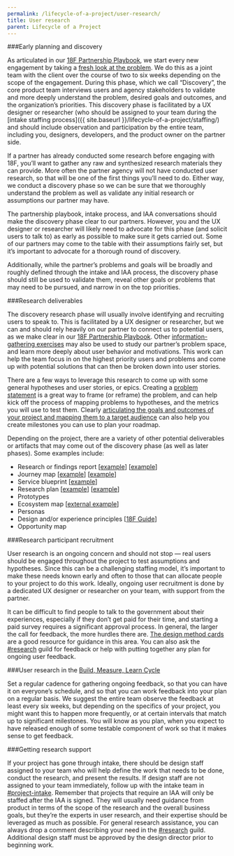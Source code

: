 ```yaml
---
permalink: /lifecycle-of-a-project/user-research/
title: User research
parent: Lifecycle of a Project
---
```

###Early planning and discovery

As articulated in our [18F Partnership Playbook](https://pages.18f.gov/partnership-playbook/), we start every new engagement by taking a [fresh look at the problem](https://pages.18f.gov/partnership-playbook/3-problem-first/). We do this as a joint team with the client over the course of two to six weeks depending on the scope of the engagement. During this phase, which we call “Discovery”, the core product team interviews users and agency stakeholders to validate and more deeply understand the problem, desired goals and outcomes, and the organization’s priorities. This discovery phase is facilitated by a UX designer or researcher (who should be assigned to your team during the [intake staffing process]({{ site.baseurl }}/lifecycle-of-a-project/staffing/) and should include observation and participation by the entire team, including you, designers, developers, and the product owner on the partner side. 

If a partner has already conducted some research before engaging with 18F, you’ll want to gather any raw and synthesized research materials they can provide. More often the partner agency will not have conducted user research, so that will be one of the first things you’ll need to do. Either way, we conduct a discovery phase so we can be sure that we thoroughly understand the problem as well as validate any initial research or assumptions our partner may have. 

The partnership playbook, intake process, and IAA conversations should make the discovery phase clear to our partners. However, you and the UX designer or researcher will likely need to advocate for this phase (and solicit users to talk to) as early as possible to make sure it gets carried out. Some of our partners may come to the table with their assumptions fairly set, but it’s important to advocate for a thorough round of discovery. 

Additionally, while the partner’s problems and goals will be broadly and roughly defined through the intake and IAA process, the discovery phase should still be used to validate them, reveal other goals or problems that may need to be pursued, and narrow in on the top priorities.

###Research deliverables

The discovery research phase will usually involve identifying and recruiting users to speak to. This is facilitated by a UX designer or researcher, but we can and should rely heavily on our partner to connect us to potential users, as we make clear in our [18F Partnership Playbook](https://pages.18f.gov/partnership-playbook/). Other [information-gathering exercises](https://methods.18f.gov/discover/) may also be used to study our partner’s problem space, and learn more deeply about user behavior and motivations. This work can help the team focus in on the highest priority users and problems and come up with potential solutions that can then be broken down into user stories.

There are a few ways to leverage this research to come up with some general hypotheses and user stories, or epics. Creating a [problem statement](https://pages.18f.gov/lean-product-design/2-problem-statement/) is a great way to frame (or reframe) the problem, and can help kick off the process of mapping problems to hypotheses, and the metrics you will use to test them. Clearly [articulating the goals and outcomes of your project and mapping them to a target audience](https://pages.18f.gov/agile/1-goal.html) can also help you create milestones you can use to plan your roadmap. 

Depending on the project, there are a variety of other potential deliverables or artifacts that may come out of the discovery phase (as well as later phases). Some examples include:

-   Research or findings report [[example](https://docs.google.com/document/d/19cGsPpjBbrbwb8ZNHhNwaHONBpAMB-aQ3LE4HAZsrPk/edit)] [[example](https://docs.google.com/presentation/d/1oXe3lS0ujhXiIFpalV24jUbb5iz6cebXU3YuAFXImiU/edit#slide=id.p)]
-   Journey map [[example](https://drive.google.com/a/gsa.gov/file/d/0B31qNUa0RaFXV2JLREdVSHh5YXktN3VOaGJzdTExRGVodmVZ/view?usp=sharing)] [[example](https://docs.google.com/a/gsa.gov/drawings/d/1-tmhK3QCzOzPYDVibutGlbzdNW8orbiSDy4z824C7rU/edit?usp=sharing)]
-   Service blueprint [[example](https://drive.google.com/a/gsa.gov/file/d/0B0PiNB9rY3lfZXBjUnQzMEVyZEU/view?usp=sharing)]
-   Research plan [[example](https://docs.google.com/document/d/1vAc5k2yubu2MN2rFc3liiOm5F0D-fo3AkPm0YU-u8l8/edit)] [[example](https://docs.google.com/a/gsa.gov/document/d/19Dw2VnLgW9CKK6z8WoGhZ8qzXyiV9Wp96doDtg1I2qE/edit?usp=sharing)]
-   Prototypes
-   Ecosystem map [[external example](http://www.uxbooth.com/articles/designing-digital-strategies-part-1-cartography/)]
-   Personas 
-   Design and/or experience principles [[18F Guide](https://pages.18f.gov/design-principles-guide/)]
-   Opportunity map

###Research participant recruitment

User research is an ongoing concern and should not stop — real users should be engaged throughout the project to test assumptions and hypotheses. Since this can be a challenging staffing model, it’s important to make these needs known early and often to those that can allocate people to your project to do this work. Ideally, ongoing user recruitment is done by a dedicated UX designer or researcher on your team, with support from the partner.

It can be difficult to find people to talk to the government about their experiences, especially if they don’t get paid for their time, and starting a paid survey requires a significant approval process. In general, the larger the call for feedback, the more hurdles there are. [The design method cards](https://methods.18f.gov/) are a good resource for guidance in this area. You can also ask the [#research](https://18f.slack.com/messages/research/) guild for feedback or help with putting together any plan for ongoing user feedback.

###User research in the [Build, Measure, Learn Cycle](https://pages.18f.gov/lean-product-design/)

Set a regular cadence for gathering ongoing feedback, so that you can have it on everyone’s schedule, and so that you can work feedback into your plan on a regular basis. We suggest the entire team observe the feedback at least every six weeks, but depending on the specifics of your project, you might want this to happen more frequently, or at certain intervals that match up to significant milestones. You will know as you plan, when you expect to have released enough of some testable component of work so that it makes sense to get feedback. 

###Getting research support

If your project has gone through intake, there should be design staff assigned to your team who will help define the work that needs to be done, conduct the research, and present the results. If design staff are not assigned to your team immediately, follow up with the intake team in [#project-intake](https://18f.slack.com/archives/project-intake). Remember that projects that require an IAA will only be staffed after the IAA is signed. They will usually need guidance from product in terms of the scope of the research and the overall business goals, but they’re the experts in user research, and their expertise should be leveraged as much as possible. For general research assistance, you can always drop a comment describing your need in the [#research](https://18f.slack.com/messages/research/) guild. Additional design staff must be approved by the design director prior to beginning work.




